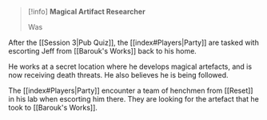>[!info] 
>**Magical Artifact Researcher**
>
> Was 
>


After the [[Session 3|Pub Quiz]], the [[index#Players|Party]] are tasked with escorting Jeff from [[Barouk's Works]] back to his home.

He works at a secret location where he develops magical artefacts, and is now receiving death threats. He also believes he is being followed.

The [[index#Players|Party]] encounter a team of henchmen from [[Reset]] in his lab when escorting him there. They are looking for the artefact that he took to [[Barouk's Works]].
